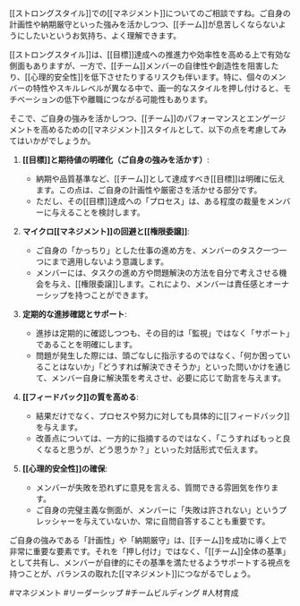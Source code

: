 [[ストロングスタイル]]での[[マネジメント]]についてのご相談ですね。ご自身の計画性や納期厳守といった強みを活かしつつ、[[チーム]]が息苦しくならないようにしたいというお気持ち、よく理解できます。

[[ストロングスタイル]]は、[[目標]]達成への推進力や効率性を高める上で有効な側面もありますが、一方で、[[チーム]]メンバーの自律性や創造性を阻害したり、[[心理的安全性]]を低下させたりするリスクも伴います。特に、個々のメンバーの特性やスキルレベルが異なる中で、画一的なスタイルを押し付けると、モチベーションの低下や離職につながる可能性もあります。

そこで、ご自身の強みを活かしつつ、[[チーム]]のパフォーマンスとエンゲージメントを高めるための[[マネジメント]]スタイルとして、以下の点を考慮してみてはいかがでしょうか。

1.  **[[目標]]と期待値の明確化（ご自身の強みを活かす）**:
    *   納期や品質基準など、[[チーム]]として達成すべき[[目標]]は明確に伝えます。この点は、ご自身の計画性や厳密さを活かせる部分です。
    *   ただし、その[[目標]]達成への「プロセス」は、ある程度の裁量をメンバーに与えることを検討します。

2.  **マイクロ[[マネジメント]]の回避と[[権限委譲]]**:
    *   ご自身の「かっちり」とした仕事の進め方を、メンバーのタスク一つ一つにまで適用しないよう意識します。
    *   メンバーには、タスクの進め方や問題解決の方法を自分で考えさせる機会を与え、[[権限委譲]]します。これにより、メンバーは責任感とオーナーシップを持つことができます。

3.  **定期的な進捗確認とサポート**:
    *   進捗は定期的に確認しつつも、その目的は「監視」ではなく「サポート」であることを明確にします。
    *   問題が発生した際には、頭ごなしに指示するのではなく、「何か困っていることはないか」「どうすれば解決できそうか」といった問いかけを通じて、メンバー自身に解決策を考えさせ、必要に応じて助言を与えます。

4.  **[[フィードバック]]の質を高める**:
    *   結果だけでなく、プロセスや努力に対しても具体的に[[フィードバック]]を与えます。
    *   改善点については、一方的に指摘するのではなく、「こうすればもっと良くなると思うが、どう思うか？」といった対話形式で伝えます。

5.  **[[心理的安全性]]の確保**:
    *   メンバーが失敗を恐れずに意見を言える、質問できる雰囲気を作ります。
    *   ご自身の完璧主義な側面が、メンバーに「失敗は許されない」というプレッシャーを与えていないか、常に自問自答することも重要です。

ご自身の強みである「計画性」や「納期厳守」は、[[チーム]]を成功に導く上で非常に重要な要素です。それを「押し付け」ではなく、「[[チーム]]全体の基準」として共有し、メンバーが自律的にその基準を満たせるようサポートする視点を持つことが、バランスの取れた[[マネジメント]]につながるでしょう。

#マネジメント #リーダーシップ #チームビルディング #人材育成